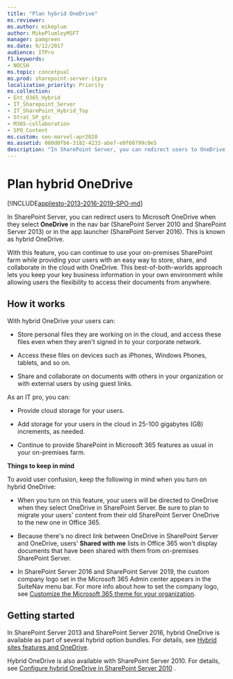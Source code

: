 ```yaml
---
title: "Plan hybrid OneDrive"
ms.reviewer: 
ms.author: mikeplum
author: MikePlumleyMSFT
manager: pamgreen
ms.date: 9/12/2017
audience: ITPro
f1.keywords:
- NOCSH
ms.topic: concetpual
ms.prod: sharepoint-server-itpro
localization_priority: Priority
ms.collection:
- Ent_O365_Hybrid
- IT_Sharepoint_Server
- IT_SharePoint_Hybrid_Top
- Strat_SP_gtc
- M365-collaboration
- SPO_Content
ms.custom: seo-marvel-apr2020
ms.assetid: 080d0fb6-3182-4233-abe7-e0f60799c0e5
description: "In SharePoint Server, you can redirect users to OneDrive in Microsoft 365 when they select OneDrive in the nav bar (SharePoint Server 2010 and SharePoint Server 2013) or in the app launcher (SharePoint Server 2016). This is known as hybrid OneDrive."
---
```


# Plan hybrid OneDrive

[!INCLUDE[appliesto-2013-2016-2019-SPO-md](../includes/appliesto-2013-2016-2019-SPO-md.md)]

In SharePoint Server, you can redirect users to Microsoft OneDrive when they select **OneDrive** in the nav bar (SharePoint Server 2010 and SharePoint Server 2013) or in the app launcher (SharePoint Server 2016). This is known as hybrid OneDrive.
  
With this feature, you can continue to use your on-premises SharePoint farm while providing your users with an easy way to store, share, and collaborate in the cloud with OneDrive. This best-of-both-worlds approach lets you keep your key business information in your own environment while allowing users the flexibility to access their documents from anywhere.
  
## How it works

With hybrid OneDrive your users can:
  
- Store personal files they are working on in the cloud, and access these files even when they aren't signed in to your corporate network.
    
- Access these files on devices such as iPhones, Windows Phones, tablets, and so on.
    
- Share and collaborate on documents with others in your organization or with external users by using guest links.
    
As an IT pro, you can:
  
- Provide cloud storage for your users.
    
- Add storage for your users in the cloud in 25-100 gigabytes (GB) increments, as needed.
    
- Continue to provide SharePoint in Microsoft 365 features as usual in your on-premises farm.
    
 **Things to keep in mind**
  
To avoid user confusion, keep the following in mind when you turn on hybrid OneDrive:
  
- When you turn on this feature, your users will be directed to OneDrive when they select OneDrive in SharePoint Server. Be sure to plan to migrate your users' content from their old SharePoint Server OneDrive to the new one in Office 365.
    
- Because there's no direct link between OneDrive in SharePoint Server and OneDrive, users' **Shared with me** lists in Office 365 won't display documents that have been shared with them from on-premises SharePoint Server.

- In SharePoint Server 2016 and SharePoint Server 2019, the custom company logo set in the Microsoft 365 Admin center appears in the SuiteNav menu bar. For more info about how to set the company logo, see [Customize the Microsoft 365 theme for your organization](https://docs.microsoft.com/office365/admin/setup/customize-your-organization-theme).
    
## Getting started

In SharePoint Server 2013 and SharePoint Server 2016, hybrid OneDrive is available as part of several hybrid option bundles. For details, see [Hybrid sites features and OneDrive](sharepoint-hybrid-sites-and-search.md#SitesFeatures).
  
Hybrid OneDrive is also available with SharePoint Server 2010. For details, see [Configure hybrid OneDrive in SharePoint Server 2010](https://go.microsoft.com/fwlink/?LinkId=691695) . 
  


